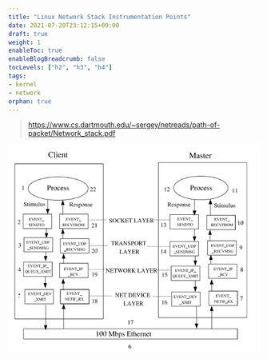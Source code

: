 ```yaml
---
title: "Linux Network Stack Instrumentation Points"
date: 2021-07-20T23:12:15+09:00
draft: true
weight: 1
enableToc: true
enableBlogBreadcrumb: false
tocLevels: ["h2", "h3", "h4"]
tags:
- kernel
- network
orphan: true
---
```


> https://www.cs.dartmouth.edu/~sergey/netreads/path-of-packet/Network_stack.pdf

![image-20220419162915490](network-stack-instrumentation-point.assets/image-20220419162915490.png)
